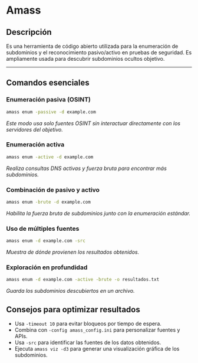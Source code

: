 # Amass

## Descripción

Es una herramienta de código abierto utilizada para la enumeración de subdominios y el reconocimiento pasivo/activo en pruebas de seguridad. Es ampliamente usada para descubrir subdominios ocultos objetivo.

---
## Comandos esenciales

### Enumeración pasiva (OSINT)
```bash
amass enum -passive -d example.com
```
*Este modo usa solo fuentes OSINT sin interactuar directamente con los servidores del objetivo.*

### Enumeración activa
```bash
amass enum -active -d example.com
```
*Realiza consultas DNS activas y fuerza bruta para encontrar más subdominios.*

### Combinación de pasivo y activo
```bash
amass enum -brute -d example.com
```
*Habilita la fuerza bruta de subdominios junto con la enumeración estándar.*

### Uso de múltiples fuentes
```bash
amass enum -d example.com -src
```
*Muestra de dónde provienen los resultados obtenidos.*

### Exploración en profundidad
```bash
amass enum -d example.com -active -brute -o resultados.txt
```
*Guarda los subdominios descubiertos en un archivo.*

## Consejos para optimizar resultados
- Usa `-timeout 10` para evitar bloqueos por tiempo de espera.
- Combina con `-config amass_config.ini` para personalizar fuentes y APIs.
- Usa `-src` para identificar las fuentes de los datos obtenidos.
- Ejecuta `amass viz -d3` para generar una visualización gráfica de los subdominios.
